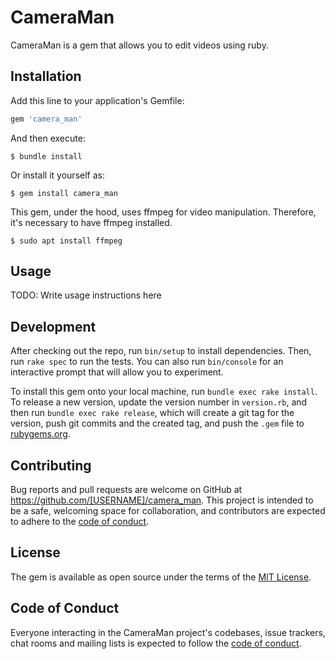 # CameraMan

CameraMan is a gem that allows you to edit videos using ruby.

## Installation

Add this line to your application's Gemfile:

```ruby
gem 'camera_man'
```

And then execute:

    $ bundle install

Or install it yourself as:

    $ gem install camera_man

This gem, under the hood, uses ffmpeg for video manipulation. Therefore, it's necessary to have ffmpeg installed.

    $ sudo apt install ffmpeg

## Usage

TODO: Write usage instructions here

## Development

After checking out the repo, run `bin/setup` to install dependencies. Then, run `rake spec` to run the tests. You can also run `bin/console` for an interactive prompt that will allow you to experiment.

To install this gem onto your local machine, run `bundle exec rake install`. To release a new version, update the version number in `version.rb`, and then run `bundle exec rake release`, which will create a git tag for the version, push git commits and the created tag, and push the `.gem` file to [rubygems.org](https://rubygems.org).

## Contributing

Bug reports and pull requests are welcome on GitHub at https://github.com/[USERNAME]/camera_man. This project is intended to be a safe, welcoming space for collaboration, and contributors are expected to adhere to the [code of conduct](https://github.com/[USERNAME]/camera_man/blob/master/CODE_OF_CONDUCT.md).

## License

The gem is available as open source under the terms of the [MIT License](https://opensource.org/licenses/MIT).

## Code of Conduct

Everyone interacting in the CameraMan project's codebases, issue trackers, chat rooms and mailing lists is expected to follow the [code of conduct](https://github.com/[USERNAME]/camera_man/blob/master/CODE_OF_CONDUCT.md).
